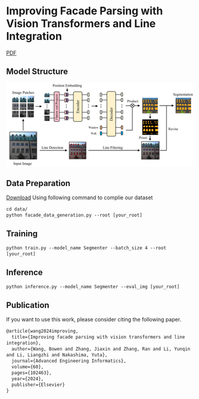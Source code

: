 # Improving Facade Parsing with Vision Transformers and Line Integration
[PDF](https://arxiv.org/pdf/2309.15523.pdf)

## Model Structure
![Structure Figure](figs/Figure_overview.png)

## Data Preparation
[Download](https://drive.google.com/file/d/1KWwRhjwuJHBh_sez2tvKlWjFXjXAe_CZ/view?usp=drive_link)
Using following command to complie our dataset
```
cd data/
python facade_data_generation.py --root [your_root]
```

## Training
```
python train.py --model_name Segmenter --batch_size 4 --root [your_root]
```

## Inference
```
python inference.py --model_name Segmenter --eval_img [your_root]
```
## Publication
If you want to use this work, please consider citing the following paper.
```
@article{wang2024improving,
  title={Improving facade parsing with vision transformers and line integration},
  author={Wang, Bowen and Zhang, Jiaxin and Zhang, Ran and Li, Yunqin and Li, Liangzhi and Nakashima, Yuta},
  journal={Advanced Engineering Informatics},
  volume={60},
  pages={102463},
  year={2024},
  publisher={Elsevier}
}
